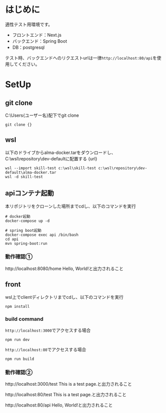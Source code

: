 # はじめに
適性テスト用環境です。

- フロントエンド：Next.js
- バックエンド：Spring Boot
- DB：postgresql

テスト時、バックエンドへのリクエストurlは一律`http://localhost:80/api`を使用してください。

# SetUp
## git clone
C:\Users\{ユーザー名}配下でgit clone

```
git clone {}
```

## wsl
以下のドライブからalma-docker.tarをダウンロードし、C:\wsl\repository\dev-defaultに配置する
{url}

```
wsl --import skill-test c:\wsl\skill-test c:\wsl\repository\dev-default\alma-docker.tar
wsl -d skill-test
```

## apiコンテナ起動
本リポジトリをクローンした場所までcdし、以下のコマンドを実行
```
# docker起動
docker-compose up -d

# spring boot起動
docker-compose exec api /bin/bash
cd api
mvn spring-boot:run
```

### 動作確認①
http://localhost:8080/home
Hello, World!と出力されること

## front
wsl上でclientディレクトリまでcdし、以下のコマンドを実行
```
npm install
```

### build command
`http://localhost:3000`でアクセスする場合
```
npm run dev
```

`http://localhost:80`でアクセスする場合
```
npm run build
```

### 動作確認②
http://localhost:3000/test
This is a test page.と出力されること

http://localhost:80/test
This is a test page.と出力されること

http://localhost:80/api
Hello, World!と出力されること